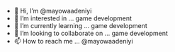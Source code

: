 - 👋 Hi, I’m @mayowaadeniyi
- 👀 I’m interested in ... game development
- 🌱 I’m currently learning ... game development
- 💞️ I’m looking to collaborate on ... game development
- 📫 How to reach me ... @mayowaadeniyi

<!---
mayowaadeniyi/mayowaadeniyi is a ✨ special ✨ repository because its `README.md` (this file) appears on your GitHub profile.
You can click the Preview link to take a look at your changes.
--->
